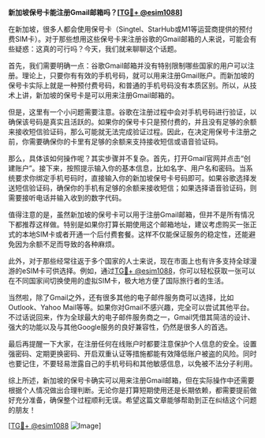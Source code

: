 **新加坡保号卡能注册Gmail邮箱吗？[[TG💪+ @esim1088](https://t.me/s/esim1088)]**

在新加坡，很多人都会使用保号卡（Singtel、StarHub或M1等运营商提供的预付费SIM卡）。对于那些想用这些保号卡来注册谷歌的Gmail邮箱的人来说，可能会有些疑惑：这真的可行吗？今天，我们就来聊聊这个话题。

首先，我们需要明确一点：谷歌Gmail邮箱并没有特别限制哪些国家的用户可以注册。理论上，只要你有有效的手机号码，就可以用来注册Gmail账户。而新加坡的保号卡实际上就是一种预付费号码，和普通的手机号码没有本质区别。所以，从技术上讲，新加坡的保号卡是可以用来注册Gmail邮箱的。

但是，这里有一个小问题需要注意。谷歌在注册过程中会对手机号码进行验证，以确保该号码是真实且活跃的。如果你的保号卡只是预付费的，并且没有足够的余额来接收短信验证码，那么可能就无法完成验证过程。因此，在决定用保号卡注册之前，你需要确保你的卡里有足够的余额来支持接收短信或语音验证码。

那么，具体该如何操作呢？其实步骤并不复杂。首先，打开Gmail官网并点击“创建账户”。接下来，按照提示输入你的基本信息，比如名字、用户名和密码。当系统要求你绑定手机号码时，直接输入你的新加坡保号卡号码即可。如果谷歌选择发送短信验证码，确保你的手机有足够的余额来接收短信；如果选择语音验证码，则需要接听电话并输入收到的数字代码。

值得注意的是，虽然新加坡的保号卡可以用于注册Gmail邮箱，但并不是所有情况下都推荐这样做。特别是如果你打算长期使用这个邮箱地址，建议考虑购买一张正式的本地SIM卡或者开通一个后付费套餐。这样不仅能保证服务的稳定性，还能避免因为余额不足而导致的各种麻烦。

此外，对于那些经常往返于多个国家的人士来说，现在市面上也有许多支持全球漫游的eSIM卡可供选择。例如，通过[TG💪+ @esim1088](https://t.me/s/esim1088)，你可以轻松获取一张可以在不同国家间切换使用的虚拟SIM卡，极大地方便了国际旅行者的生活。

当然啦，除了Gmail之外，还有很多其他的电子邮件服务商可以选择，比如Outlook、Yahoo Mail等等。如果你对Gmail不感兴趣，完全可以尝试其他平台。不过话说回来，作为全球最大的电子邮件服务商之一，Gmail凭借其简洁的设计、强大的功能以及与其他Google服务的良好兼容性，仍然是很多人的首选。

最后再提醒一下大家，在注册任何在线账户时都要注意保护个人信息的安全。设置强密码、定期更换密码、开启双重认证等措施都能有效降低账户被盗的风险。同时也要记住，不要轻易泄露自己的手机号码和其他敏感信息，以免被不法分子利用。

综上所述，新加坡的保号卡确实可以用来注册Gmail邮箱，但在实际操作中还需要根据个人情况做出合理判断。无论你是打算短期使用还是长期依赖，都需要提前做好充分准备，确保整个过程顺利无误。希望这篇文章能够帮助到正在纠结这个问题的朋友！

[[TG💪+ @esim1088](https://t.me/s/esim1088) ![Image](https://i.postimg.cc/4NQfJmqS/Snipaste-2025-05-13-00-14-12.png)]